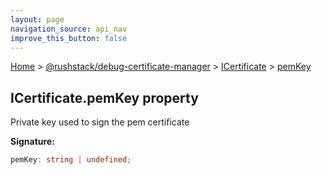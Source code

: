 ```yaml
---
layout: page
navigation_source: api_nav
improve_this_button: false
---
```



[Home](./index.md) &gt; [@rushstack/debug-certificate-manager](./debug-certificate-manager.md) &gt; [ICertificate](./debug-certificate-manager.icertificate.md) &gt; [pemKey](./debug-certificate-manager.icertificate.pemkey.md)

## ICertificate.pemKey property

Private key used to sign the pem certificate

<b>Signature:</b>

```typescript
pemKey: string | undefined;
```
